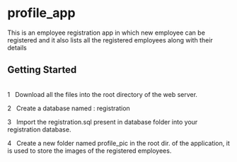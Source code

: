 # profile_app
This is an employee registration app in which new employee can be registered and it also lists all the registered employees along with their details<br>
<h2>Getting Started </h2>
<br>
1 &nbsp;   Download all the files into the root directory of the web server.<br>

2 &nbsp; Create a database named : registration <br>

3 &nbsp;  Import the registration.sql present in database folder into your registration database. <br>

4 &nbsp;  Create a new folder named profile_pic in the root dir. of the application, it is used to store the images of the registered employees.

